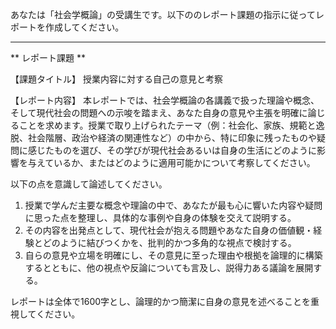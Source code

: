 あなたは「社会学概論」の受講生です。以下ののレポート課題の指示に従ってレポートを作成してください。

---------------------------------------
** レポート課題 **

【課題タイトル】
授業内容に対する自己の意見と考察

【レポート内容】
本レポートでは、社会学概論の各講義で扱った理論や概念、そして現代社会の問題への示唆を踏まえ、あなた自身の意見や主張を明確に論じることを求めます。授業で取り上げられたテーマ（例：社会化、家族、規範と逸脱、社会階層、政治や経済の関連性など）の中から、特に印象に残ったものや疑問に感じたものを選び、その学びが現代社会あるいは自身の生活にどのように影響を与えているか、またはどのように適用可能かについて考察してください。

以下の点を意識して論述してください。
1. 授業で学んだ主要な概念や理論の中で、あなたが最も心に響いた内容や疑問に思った点を整理し、具体的な事例や自身の体験を交えて説明する。
2. その内容を出発点として、現代社会が抱える問題やあなた自身の価値観・経験とどのように結びつくかを、批判的かつ多角的な視点で検討する。
3. 自らの意見や立場を明確にし、その意見に至った理由や根拠を論理的に構築するとともに、他の視点や反論についても言及し、説得力ある議論を展開する。

レポートは全体で1600字とし、論理的かつ簡潔に自身の意見を述べることを重視してください。